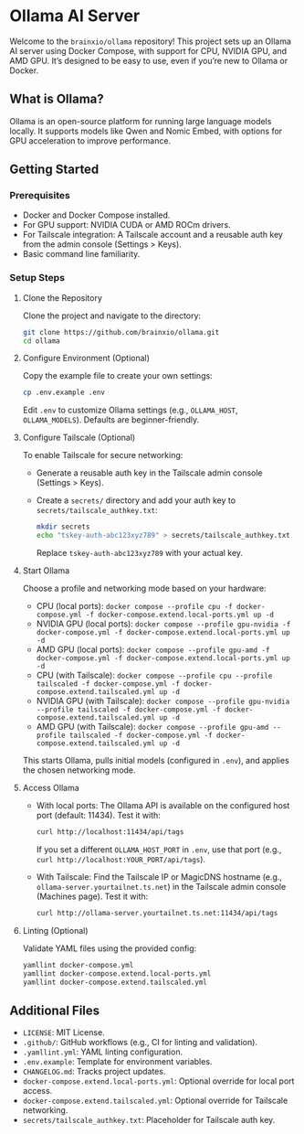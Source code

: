 # Ollama AI Server

Welcome to the `brainxio/ollama` repository! This project sets up an Ollama AI server using Docker Compose, with support for CPU, NVIDIA GPU, and AMD GPU. It’s designed to be easy to use, even if you’re new to Ollama or Docker.

## What is Ollama?

Ollama is an open-source platform for running large language models locally. It supports models like Qwen and Nomic Embed, with options for GPU acceleration to improve performance.

## Getting Started

### Prerequisites

* Docker and Docker Compose installed.
* For GPU support: NVIDIA CUDA or AMD ROCm drivers.
* For Tailscale integration: A Tailscale account and a reusable auth key from the admin console (Settings > Keys).
* Basic command line familiarity.

### Setup Steps

1) Clone the Repository

   Clone the project and navigate to the directory:

   ```bash
   git clone https://github.com/brainxio/ollama.git
   cd ollama
   ```

2) Configure Environment (Optional)

   Copy the example file to create your own settings:

   ```bash
   cp .env.example .env
   ```

   Edit `.env` to customize Ollama settings (e.g., `OLLAMA_HOST`, `OLLAMA_MODELS`). Defaults are beginner-friendly.

3) Configure Tailscale (Optional)

   To enable Tailscale for secure networking:

   - Generate a reusable auth key in the Tailscale admin console (Settings > Keys).
   - Create a `secrets/` directory and add your auth key to `secrets/tailscale_authkey.txt`:

     ```bash
     mkdir secrets
     echo "tskey-auth-abc123xyz789" > secrets/tailscale_authkey.txt
     ```

     Replace `tskey-auth-abc123xyz789` with your actual key.

4) Start Ollama

   Choose a profile and networking mode based on your hardware:

   - CPU (local ports): `docker compose --profile cpu -f docker-compose.yml -f docker-compose.extend.local-ports.yml up -d`
   - NVIDIA GPU (local ports): `docker compose --profile gpu-nvidia -f docker-compose.yml -f docker-compose.extend.local-ports.yml up -d`
   - AMD GPU (local ports): `docker compose --profile gpu-amd -f docker-compose.yml -f docker-compose.extend.local-ports.yml up -d`
   - CPU (with Tailscale): `docker compose --profile cpu --profile tailscaled -f docker-compose.yml -f docker-compose.extend.tailscaled.yml up -d`
   - NVIDIA GPU (with Tailscale): `docker compose --profile gpu-nvidia --profile tailscaled -f docker-compose.yml -f docker-compose.extend.tailscaled.yml up -d`
   - AMD GPU (with Tailscale): `docker compose --profile gpu-amd --profile tailscaled -f docker-compose.yml -f docker-compose.extend.tailscaled.yml up -d`

   This starts Ollama, pulls initial models (configured in `.env`), and applies the chosen networking mode.

5) Access Ollama

   - With local ports: The Ollama API is available on the configured host port (default: 11434). Test it with:

     ```bash
     curl http://localhost:11434/api/tags
     ```

     If you set a different `OLLAMA_HOST_PORT` in `.env`, use that port (e.g., `curl http://localhost:YOUR_PORT/api/tags`).

   - With Tailscale: Find the Tailscale IP or MagicDNS hostname (e.g., `ollama-server.yourtailnet.ts.net`) in the Tailscale admin console (Machines page). Test it with:

     ```bash
     curl http://ollama-server.yourtailnet.ts.net:11434/api/tags
     ```

6) Linting (Optional)

   Validate YAML files using the provided config:

   ```bash
   yamllint docker-compose.yml
   yamllint docker-compose.extend.local-ports.yml
   yamllint docker-compose.extend.tailscaled.yml
   ```

## Additional Files

- `LICENSE`: MIT License.
- `.github/`: GitHub workflows (e.g., CI for linting and validation).
- `.yamllint.yml`: YAML linting configuration.
- `.env.example`: Template for environment variables.
- `CHANGELOG.md`: Tracks project updates.
- `docker-compose.extend.local-ports.yml`: Optional override for local port access.
- `docker-compose.extend.tailscaled.yml`: Optional override for Tailscale networking.
- `secrets/tailscale_authkey.txt`: Placeholder for Tailscale auth key.